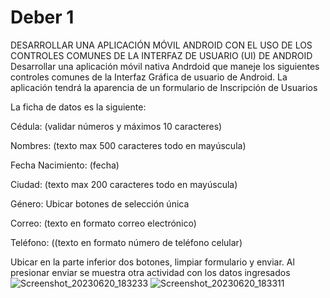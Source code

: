 # Deber 1
DESARROLLAR UNA APLICACIÓN MÓVIL ANDROID CON EL USO DE LOS CONTROLES COMUNES DE LA INTERFAZ DE USUARIO (UI) DE ANDROID
Desarrollar una aplicación móvil nativa Andrdoid que maneje los siguientes controles comunes de la Interfaz Gráfica de usuario de Android. La aplicación tendrá la aparencia de un formulario de Inscripción de Usuarios

La ficha de datos es la siguiente:

Cédula: (validar números y máximos 10 caracteres)

Nombres: (texto max 500 caracteres todo en mayúscula)

Fecha Nacimiento: (fecha)

Ciudad: (texto max 200 caracteres todo en mayúscula)

Género: Ubicar botones de selección única

Correo: (texto en formato correo electrónico)

Teléfono: ((texto en formato número de teléfono celular)

Ubicar en la parte inferior dos botones, limpiar formulario y enviar. Al presionar enviar se muestra otra actividad con los datos ingresados
![Screenshot_20230620_183233](https://github.com/vales-alfre/Deber/assets/97996152/237bb478-04db-4b7f-8732-d0359d4775e8)
![Screenshot_20230620_183311](https://github.com/vales-alfre/Deber/assets/97996152/bd26d910-cedb-490b-b9fa-ba6af335652e)
